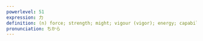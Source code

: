 ```yaml
---
powerlevel: 51
expression: 力
definition: (n) force; strength; might; vigour (vigor); energy; capability; ability; proficiency; capacity; faculty; efficacy; effect; effort; endeavours (endeavors); exertions; power; (P)
pronunciation: ちから
---
```

